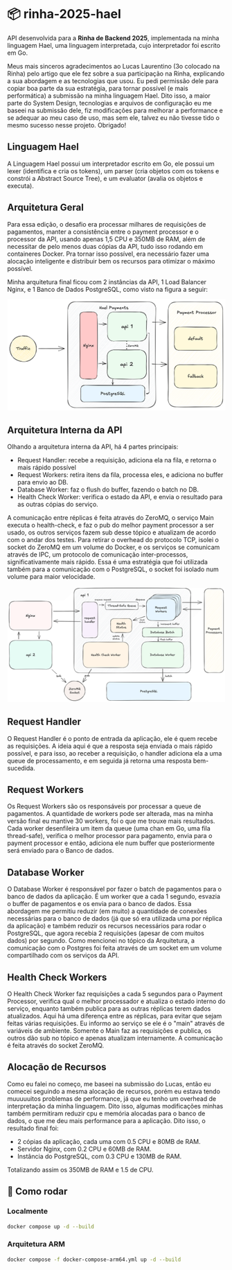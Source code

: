 # 📦 rinha-2025-hael

API desenvolvida para a **Rinha de Backend 2025**, implementada na minha linguagem Hael, uma linguagem interpretada, cujo interpretador foi escrito em Go.

Meus mais sinceros agradecimentos ao Lucas Laurentino (3o colocado na Rinha) pelo artigo que ele fez sobre a sua participação na Rinha, explicando a sua abordagem e as tecnologias que usou. Eu pedi permissão dele para copiar boa parte da sua estratégia, para tornar possível (e mais performática) a submissão na minha linguagem Hael.
Dito isso, a maior parte do System Design, tecnologias e arquivos de configuração eu me baseei na submissão dele, fiz modificações para melhorar a performance e se adequar ao meu caso de uso, mas sem ele, talvez eu não tivesse tido o mesmo sucesso nesse projeto. Obrigado!


##  Linguagem Hael

A Linguagem Hael possui um interpretador escrito em Go, ele possui um lexer (identifica e cria os tokens), um parser (cria objetos com os tokens e constrói a Abstract Source Tree), e um evaluator (avalia os objetos e executa).

##  Arquitetura Geral

Para essa edição, o desafio era processar milhares de requisições de pagamentos, manter a consistência entre o payment processor e o processor da API, usando apenas 1,5 CPU e 350MB de RAM, além de necessitar de pelo menos duas cópias da API, tudo isso rodando em containeres Docker. Pra tornar isso possível, era necessário fazer uma alocação inteligente e distribuir bem os recursos para otimizar o máximo possível. 

Minha arquitetura final ficou com 2 instâncias da API, 1 Load Balancer Nginx, e 1 Banco de Dados PostgreSQL, como visto na figura a seguir:

![Arquitetura Geral](./arch.png)

##  Arquitetura Interna da API

Olhando a arquitetura interna da API, há 4 partes principais: 
- Request Handler: recebe a requisição, adiciona ela na fila, e retorna o mais rápido possível
- Request Workers: retira itens da fila, processa eles, e adiciona no buffer para envio ao DB.
- Database Worker: faz o flush do buffer, fazendo o batch no DB. 
- Health Check Worker: verifica o estado da API, e envia o resultado para as outras cópias do serviço. 

A comunicação entre réplicas é feita através do ZeroMQ, o serviço Main executa o health-check, e faz o pub do melhor payment processor a ser usado, os outros serviços fazem sub desse tópico e atualizam de acordo com o andar dos testes. Para retirar o overhead do protocolo TCP, isolei o socket do ZeroMQ em um volume do Docker, e os serviços se comunicam através de IPC, um protocolo de comunicação inter-processos, significativamente mais rápido. Essa é uma estratégia que foi utilizada também para a comunicação com o PostgreSQL, o socket foi isolado num volume para maior velocidade.

![Arquitetura Interna](./api-arch.png)

## Request Handler

O Request Handler é o ponto de entrada da aplicação, ele é quem recebe as requisições. A ideia aqui é que a resposta seja enviada o mais rápido possível, e para isso, ao receber a requisição, o handler adiciona ela a uma queue de processamento, e em seguida já retorna uma resposta bem-sucedida.

## Request Workers

Os Request Workers são os responsáveis por processar a queue de pagamentos. A quantidade de workers pode ser alterada, mas na minha versão final eu mantive 30 workers, foi o que me trouxe mais resultados. Cada worker desenfileira um item da queue (uma chan em Go, uma fila thread-safe), verifica o melhor processor para pagamento, envia para o payment processor e então, adiciona ele num buffer que posteriormente será enviado para o Banco de dados.

## Database Worker

O Database Worker é responsável por fazer o batch de pagamentos para o banco de dados da aplicação. É um worker que a cada 1 segundo, esvazia o buffer de pagamentos e os envia para o banco de dados. Essa abordagem me permitiu reduzir (em muito) a quantidade de conexões necessárias para o banco de dados (já que só era utilizada uma por réplica da aplicação) e também reduzir os recursos necessários para rodar o PostgreSQL, que agora recebia 2 requisições (apesar de com muitos dados) por segundo. Como mencionei no tópico da Arquitetura, a comunicação com o Postgres foi feita através de um socket em um volume compartilhado com os serviços da API.

## Health Check Workers

O Health Check Worker faz requisições a cada 5 segundos para o Payment Processor, verifica qual o melhor processador e atualiza o estado interno do serviço, enquanto também publica para as outras réplicas terem dados atualizados. Aqui há uma diferença entre as réplicas, para evitar que sejam feitas várias requisições. Eu informo ao serviço se ele é o "main" através de variáveis de ambiente. Somente o Main faz as requisições e publica, os outros dão sub no tópico e apenas atualizam internamente. A comunicação é feita através do socket ZeroMQ.

## Alocação de Recursos

Como eu falei no começo, me baseei na submissão do Lucas, então eu comecei seguindo a mesma alocação de recursos, porém eu estava tendo muuuuuitos problemas de performance, já que eu tenho um overhead de interpretação da minha linguagem. Dito isso, algumas modificações minhas também permitiram reduzir cpu e memória alocadas para o banco de dados, o que me deu mais performance para a aplicação. Dito isso, o resultado final foi:
- 2 cópias da aplicação, cada uma com 0.5 CPU e 80MB de RAM.
- Servidor Nginx, com 0.2 CPU e 60MB de RAM.
- Instância do PostgreSQL, com 0.3 CPU e 130MB de RAM.

Totalizando assim os 350MB de RAM e 1.5 de CPU.

## 🚀 Como rodar

### Localmente
```sh
docker compose up -d --build
````

### Arquitetura ARM
```sh
docker compose -f docker-compose-arm64.yml up -d --build
````


